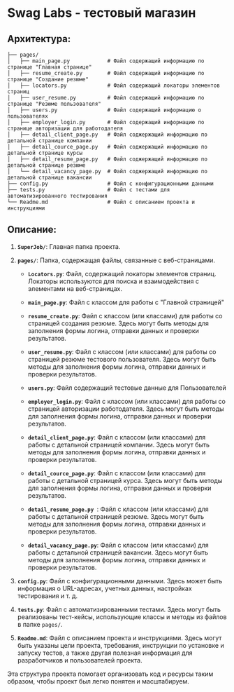 # Swag Labs - тестовый магазин
## Архитектура: 

```SuperJob/
├── pages/
│   ├── main_page.py            # Файл содержащий информацию по странице "Главная странице"
│   ├── resume_create.py        # Файл содержащий информацию по странице "Создание резюме"
│   ├── locators.py             # Файл содержащий локаторы элементов страниц
│   ├── user_resume.py          # Файл содержащий информацию по странице "Резюме пользователя"
│   ├── users.py                # Файл содержащий информацию о пользователях
│   ├── employer_login.py       # Файл содержащий информацию по странице авторизации для работодателя
│   ├── detail_client_page.py   # Файл соджержащий информацию по детальной странице компании
│   ├── detail_cource_page.py   # Файл соджержащий информацию по детальной странице курсы
│   ├── detail_resume_page.py   # Файл соджержащий информацию по детальной странице резюме
│   └── detail_vacancy_page.py  # Файл соджержащий информацию по детальной странице вакансии
├── config.py                   # Файл с конфигурационными данными
├── tests.py                    # Файл с тестами для автоматизированного тестирования
└── Readme.md                   # Файл с описанием проекта и инструкциями
```

## Описание:

1. **`SuperJob/`**: Главная папка проекта.

2. **`pages/`**: Папка, содержащая файлы, связанные с веб-страницами.

    - **`Locators.py`**: Файл, содержащий локаторы элементов страниц. Локаторы используются для поиска и взаимодействия с элементами на веб-страницах.
    
    - **`main_page.py`**: Файл с классом для работы с "Главной страницей"

    - **`resume_create.py`**: Файл с классом (или классами) для работы со страницей создания резюме. Здесь могут быть методы для заполнения формы логина, отправки данных и проверки результатов.
   
    - **`user_resume.py`**: Файл с классом (или классами) для работы со страницей резюме тестового пользователя. Здесь могут быть методы для заполнения формы логина, отправки данных и проверки результатов. 
   
    - **`users.py`**: Файл содержащий тестовые данные для Пользователей
   
    - **`employer_login.py`**: Файл с классом (или классами) для работы со страницей авторизации работодателя. Здесь могут быть методы для заполнения формы логина, отправки данных и проверки результатов.
   
    - **`detail_client_page.py`**: Файл с классом (или классами) для работы с детальной страницей компании. Здесь могут быть методы для заполнения формы логина, отправки данных и проверки результатов. 
      
    - **`detail_cource_page.py`**: Файл с классом (или классами) для работы с детальной страницей курса. Здесь могут быть методы для заполнения формы логина, отправки данных и проверки результатов. 
      
    - **`detail_resume_page.py `**: Файл с классом (или классами) для работы с детальной страницей резюме. Здесь могут быть методы для заполнения формы логина, отправки данных и проверки результатов. 
      
    - **`detail_vacancy_page.py`**: Файл с классом (или классами) для работы с детальной страницей вакансии. Здесь могут быть методы для заполнения формы логина, отправки данных и проверки результатов. 
   
3. **`config.py`**: Файл с конфигурационными данными. Здесь может быть информация о URL-адресах, учетных данных, настройках тестирования и т. д.

4. **`tests.py`**: Файл с автоматизированными тестами. Здесь могут быть реализованы тест-кейсы, использующие классы и методы из файлов в папке `pages/`.

5. **`Readme.md`**: Файл с описанием проекта и инструкциями. Здесь могут быть указаны цели проекта, требования, инструкции по установке и запуску тестов, а также другая полезная информация для разработчиков и пользователей проекта.

Эта структура проекта помогает организовать код и ресурсы таким образом, чтобы проект был легко понятен и масштабируем.